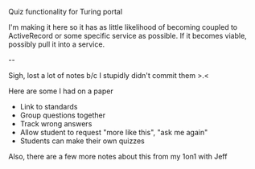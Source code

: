 Quiz functionality for Turing portal

I'm making it here so it has as little likelihood of becoming coupled to ActiveRecord or some specific service as possible.
If it becomes viable, possibly pull it into a service.


--

Sigh, lost a lot of notes b/c I stupidly didn't commit them >.<

Here are some I had on a paper
* Link to standards
* Group questions together
* Track wrong answers
* Allow student to request "more like this", "ask me again"
* Students can make their own quizzes

Also, there are a few more notes about this from my 1on1 with Jeff

